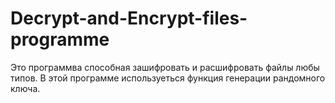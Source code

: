 # Decrypt-and-Encrypt-files-programme
Это программва способная зашифровать и расшифровать файлы любы типов. В этой программе используеться функция генерации рандомного ключа. 
